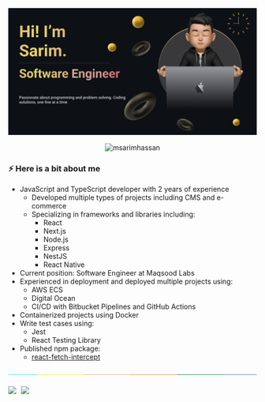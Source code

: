 <div>
  <img src="assets/banner.png" alt="msarimhassan"/>
</div>

<p align="center"> <img src="https://komarev.com/ghpvc/?username=msarimhassan&label=Profile%20views&color=0e75b6&style=flat" alt="msarimhassan" /> </p>


### ⚡️ Here is a bit about me
- JavaScript and TypeScript developer with 2 years of experience
  - Developed multiple types of projects including CMS and e-commerce
  - Specializing in frameworks and libraries including:
    - React
    - Next.js
    - Node.js
    - Express
    - NestJS
    - React Native
- Current position: Software Engineer at Maqsood Labs
- Experienced in deployment and deployed multiple projects using:
  - AWS ECS
  - Digital Ocean
  - CI/CD with Bitbucket Pipelines and GitHub Actions
- Containerized projects using Docker
- Write test cases using:
  - Jest
  - React Testing Library
- Published npm package:
  - [react-fetch-intercept](https://www.npmjs.com/package/react-fetch-interceptor)

 <img src="assets/separate.jpg" alt="msarimhassan"/>

<div style='display:flex;margin-top:20px'>

<a href="https://www.linkedin.com/in/msarimhassan/" target="_blank" rel="noopener noreferrer">
  <img src="https://img.shields.io/badge/LinkedIn-Sarim%20Hassan-blue?logo=linkedin&logoColor=blue&color=blue" />
</a>

<a href="mailto:msarimdev@gmail.com.com" target="_blank" rel="noopener noreferrer" style='margin-left:10px'>
  <img src="https://img.shields.io/badge/Gmail-Sarim%20Hassan-red?logo=gmail&logoColor=red&color=red" />
</a>

<div>
